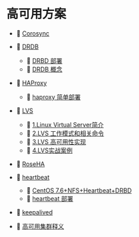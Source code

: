 # 高可用方案

* 📄 [Corosync](siyuan://blocks/20231110105237-4mmaak5)
* 📑 [DRDB](siyuan://blocks/20241016181422-gzqygtd)

  * 📄 [DRBD 部署](siyuan://blocks/20241011111748-6pyume4)
  * 📄 [DRDB 概念](siyuan://blocks/20241016181432-eu6rsu5)
* 📑 [HAProxy](siyuan://blocks/20231110105237-4lwc89y)

  * 📄 [haproxy 简单部署](siyuan://blocks/20240806101112-voc6gll)
* 📑 [LVS](siyuan://blocks/20231110105237-6vyd94f)

  * 📄 [1.Linux Virtual Server简介](siyuan://blocks/20240801172044-kappc4z)
  * 📄 [2.LVS 工作模式和相关命令](siyuan://blocks/20240801172357-q6amo0k)
  * 📄 [3.LVS 高可用性实现](siyuan://blocks/20240801172614-dgl5ek9)
  * 📄 [4.LVS实战案例](siyuan://blocks/20240801172806-52yvier)
* 📄 [RoseHA](siyuan://blocks/20231110105237-ss4javc)
* 📑 [heartbeat](siyuan://blocks/20241016180637-x7e28h6)

  * 📄 [CentOS 7.6+NFS+Heartbeat+DRBD](siyuan://blocks/20241016180701-1u6443m)
  * 📄 [heartbeat 部署](siyuan://blocks/20231110105237-pji6ny4)
* 📄 [keepalived](siyuan://blocks/20231110105237-xanvb6a)
* 📄 [高可用集群释义](siyuan://blocks/20240606111350-7xj0n7u)

　　‍
